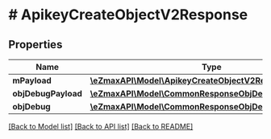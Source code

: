# # ApikeyCreateObjectV2Response

## Properties

Name | Type | Description | Notes
------------ | ------------- | ------------- | -------------
**mPayload** | [**\eZmaxAPI\Model\ApikeyCreateObjectV2ResponseMPayload**](ApikeyCreateObjectV2ResponseMPayload.md) |  |
**objDebugPayload** | [**\eZmaxAPI\Model\CommonResponseObjDebugPayload**](CommonResponseObjDebugPayload.md) |  | [optional]
**objDebug** | [**\eZmaxAPI\Model\CommonResponseObjDebug**](CommonResponseObjDebug.md) |  | [optional]

[[Back to Model list]](../../README.md#models) [[Back to API list]](../../README.md#endpoints) [[Back to README]](../../README.md)
